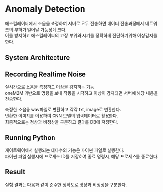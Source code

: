 # Anomaly Detection
에스컬레이터에서 소음을 측정하여 서버로 모두 전송하면 데이터 전송과정에서 네트워크의 부하가 일어날 가능성이 크다.  
이를 방지하고 에스컬레이터의 고장 부위와 시기를 정확하게 진단하기위해 이상감지를 한다.  

## System Architecture

## Recording Realtime Noise
실시간으로 소음을 측정하고 이상을 감지하는 기능  
oneM2M 기반으로 명령을 보내 작동을 시작하고 이상이 감지되면 서버에 해당 내용을 전송한다.  

측정한 소음을 wav파일로 변환하고 각각 txt, image로 변환한다.  
변환한 이미지를 이용하여 CNN 모델의 입력데이터로 활용한다.  
최종적으로는 정상과 비정상을 구분하고 결과를 DB에 저장한다.  

## Running Python
게이트웨이에서 실행되는 대다수의 기능은 파이썬 파일로 실행한다.  
파이썬 파일 실행시에 프로세스 ID를 저장하여 종료 명령시, 해당 프로세스를 종료한다. 

## Result
실험 결과는 다음과 같이 준수한 정확도로 정상과 비정상을 구분한다.
